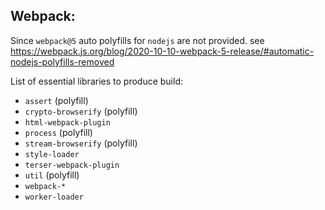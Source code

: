 ## Webpack:

Since `webpack@5` auto polyfills for `nodejs` are not provided.
see https://webpack.js.org/blog/2020-10-10-webpack-5-release/#automatic-nodejs-polyfills-removed

List of essential libraries to produce build:

-   `assert` (polyfill)
-   `crypto-browserify` (polyfill)
-   `html-webpack-plugin`
-   `process` (polyfill)
-   `stream-browserify` (polyfill)
-   `style-loader`
-   `terser-webpack-plugin`
-   `util` (polyfill)
-   `webpack-*`
-   `worker-loader`
